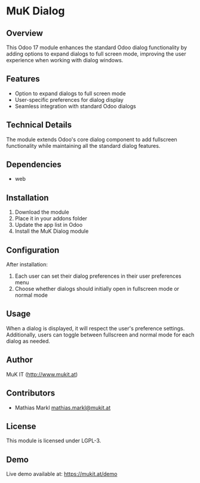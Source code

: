 # MuK Dialog

## Overview
This Odoo 17 module enhances the standard Odoo dialog functionality by adding options to expand dialogs to full screen mode, improving the user experience when working with dialog windows.

## Features
- Option to expand dialogs to full screen mode
- User-specific preferences for dialog display
- Seamless integration with standard Odoo dialogs

## Technical Details
The module extends Odoo's core dialog component to add fullscreen functionality while maintaining all the standard dialog features.

## Dependencies
- web

## Installation
1. Download the module
2. Place it in your addons folder
3. Update the app list in Odoo
4. Install the MuK Dialog module

## Configuration
After installation:
1. Each user can set their dialog preferences in their user preferences menu
2. Choose whether dialogs should initially open in fullscreen mode or normal mode

## Usage
When a dialog is displayed, it will respect the user's preference settings. Additionally, users can toggle between fullscreen and normal mode for each dialog as needed.

## Author
MuK IT (http://www.mukit.at)

## Contributors
- Mathias Markl <mathias.markl@mukit.at>

## License
This module is licensed under LGPL-3.

## Demo
Live demo available at: https://mukit.at/demo
